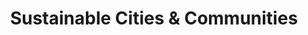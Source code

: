 ---
type: topic
title: Sustainable Cities & Communities
description: Making cities safe, inclusive, resilient and sustainable
imageSource: https://www.un.org/sustainabledevelopment/wp-content/uploads/2018/05/E_SDG-goals_icons-individual-rgb-11.png
weight: 11
---